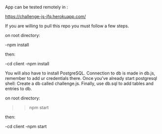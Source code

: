 App can be tested remotely in :

https://challenge-js-jfq.herokuapp.com/

If you are willing to pull this repo you must follow a few steps.

on root directory:

-npm install

then:

 -cd client 
 -npm install
 
 You will also have to install PostgreSQL.
 Connection to db is made in db.js, remember to add ur credentials there.
 Once you've already start postgresql shell:
 Create a db called challenge.js.
 Finally, use db.sql to add tables and entries to db.
 
 on root directory:
 
 >>npm start
 
 then:
 
 -cd client
 -npm start
 
 
 
 
 
 


